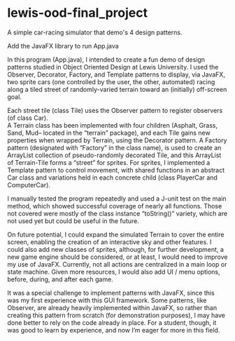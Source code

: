 # lewis-ood-final_project
A simple car-racing simulator that demo's 4 design patterns.

Add the JavaFX library to run App.java 

In this program (App.java), I intended to create a fun demo of design patterns 
studied in Object Oriented Design at Lewis University.  I used the Observer, Decorator, 
Factory, and Template patterns to display, via JavaFX, two sprite cars (one controlled by 
the user, the other, automated) racing along a tiled street of randomly-varied terrain 
toward an (initially) off-screen goal.  

Each street tile (class Tile) uses the Observer pattern to register observers (of class Car).  
A Terrain class has been implemented with four children (Asphalt, Grass, Sand, Mud– located in 
the “terrain” package), and each Tile gains new properties when wrapped by Terrain, 
using the Decorator pattern.  A Factory pattern (designated with “Factory” in the class name), 
is used to create an ArrayList collection of pseudo-randomly decorated Tile, and this ArrayList 
of Terrain-Tile forms a “street” for sprites.  For sprites, I implemented a Template pattern 
to control movement, with shared functions in an abstract Car class and variations held 
in each concrete child (class PlayerCar and ComputerCar). 

I manually tested the program repeatedly and used a J-unit test on the main method, which 
showed successful coverage of nearly all functions.  Those not covered were mostly of the class 
instance “toString()” variety, which are not used yet but could be useful in the future.  

On future potential, I could expand the simulated Terrain to cover the entire screen, enabling 
the creation of an interactive sky and other features.  I could also add new classes of sprites, 
although, for further development, a new game engine should be considered, or at least, I would 
need to improve my use of JavaFX.  Currently, not all actions are centralized in a main loop or 
state machine.  Given more resources, I would also add UI / menu options, before, during, 
and after each game.  

It was a special challenge to implement patterns with JavaFX, since this was my first experience 
with this GUI framework.  Some patterns, like Observer, are already heavily implemented 
within JavaFX, so rather than creating this pattern from scratch (for demonstration purposes), 
I may have done better to rely on the code already in place.  For a student, though, it was good 
to learn by experience, and now I’m eager for more in this field.
